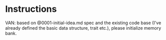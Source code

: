 # Instructions

VAN: based on @0001-initial-idea.md spec and the existing code base (I've already defined the basic data structure, trait etc.), please initialize memory bank.
